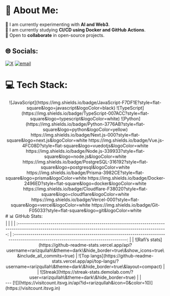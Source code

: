 # 💫 About Me:
  🔭 I am currently experimenting with **AI and Web3**.<br>  🌱 I am currently studying **CI/CD using Docker and GitHub Actions**.<br>  👯 Open to **collaborate** in open-source projects.


## 🌐 Socials:
[![X](https://img.shields.io/badge/X-black.svg?logo=X&logoColor=white)](https://x.com/eldablo) [![email](https://img.shields.io/badge/Email-D14836?logo=gmail&logoColor=white)](mailto:rafirizqullah4@gmail.com) 

# 💻 Tech Stack:
<div align="center">
  <!-- baris 1 -->
  ![JavaScript](https://img.shields.io/badge/JavaScript-F7DF1E?style=flat-square&logo=javascript&logoColor=black)
  ![TypeScript](https://img.shields.io/badge/TypeScript-007ACC?style=flat-square&logo=typescript&logoColor=white)
  ![Python](https://img.shields.io/badge/Python-3776AB?style=flat-square&logo=python&logoColor=yellow)
  <!-- baris 2 -->
https://img.shields.io/badge/Next.js-000?style=flat-square&logo=next.js&logoColor=white
https://img.shields.io/badge/Vue.js-4FC08D?style=flat-square&logo=vuedotjs&logoColor=white
https://img.shields.io/badge/Node.js-339933?style=flat-square&logo=node.js&logoColor=white
  <!-- baris 3 -->
https://img.shields.io/badge/PostgreSQL-316192?style=flat-square&logo=postgresql&logoColor=white
https://img.shields.io/badge/Prisma-3982CE?style=flat-square&logo=prisma&logoColor=white
https://img.shields.io/badge/Docker-2496ED?style=flat-square&logo=docker&logoColor=white
  <!-- baris 4 -->
https://img.shields.io/badge/Cloudflare-F38020?style=flat-square&logo=cloudflare&logoColor=white
https://img.shields.io/badge/Vercel-000?style=flat-square&logo=vercel&logoColor=white
https://img.shields.io/badge/Git-F05033?style=flat-square&logo=git&logoColor=white
</div>
# 📊 GitHub Stats:
<div align="center">
|                                                                                                                                                           |                                                                                                                                        |
| :-------------------------------------------------------------------------------------------------------------------------------------------------------: | :------------------------------------------------------------------------------------------------------------------------------------: |
| ![Rafi’s stats](https://github-readme-stats.vercel.app/api?username=rarizqullah\&theme=dark\&hide_border=true\&show_icons=true\&include_all_commits=true) | ![Top langs](https://github-readme-stats.vercel.app/api/top-langs/?username=rarizqullah\&theme=dark\&hide_border=true\&layout=compact) |
|                                ![Streak](https://streak-stats.demolab.com/?user=rarizqullah\&theme=dark\&hide_border=true)                                |                                                                                                                                        |
</div>
---
[![](https://visitcount.itsvg.in/api?id=rarizqullah&icon=0&color=10)](https://visitcount.itsvg.in)

<!-- Proudly created with GPRM ( https://gprm.itsvg.in ) -->
